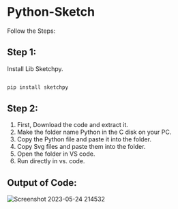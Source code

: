 # Python-Sketch

Follow the Steps:

## Step 1:

Install Lib Sketchpy.

```bash

pip install sketchpy

```

## Step 2:

1. First, Download the code and extract it.
2. Make the folder name Python in the C disk on your PC.
3. Copy the Python file and paste it into the folder.
4. Copy Svg files and paste them into the folder.
5. Open the folder in VS code.
6. Run directly in vs. code.

## Output of Code:

![Screenshot 2023-05-24 214532](https://github.com/rohanmr/Python-Sketch/assets/122428641/f822c156-f085-4706-b645-236b99658459)

